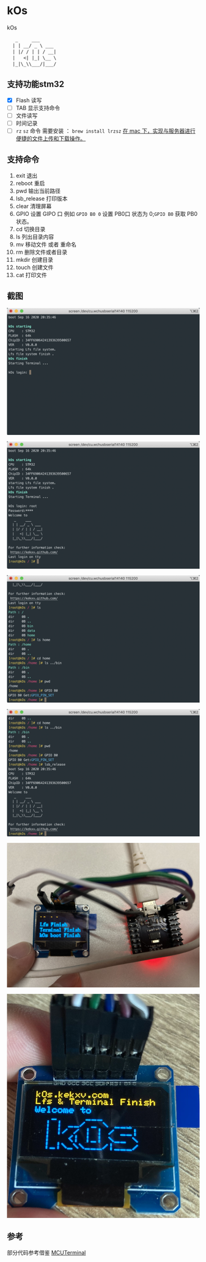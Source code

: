 # kOs

kOs

```shell
   _     ___
  | | __/ _ \ ___
  | |/ / | | / __|
  |   <| |_| \__ \
  |_|\_\\___/|___/

```
## 支持功能stm32

-[x] Flash 读写
-[ ] TAB 显示支持命令
-[ ] 文件读写
-[ ] 时间记录
-[ ] `rz` `sz` 命令 需要安装 ： `brew install lrzsz` [在 mac 下，实现与服务器进行便捷的文件上传和下载操作。](https://github.com/aikuyun/iterm2-zmodem)

## 支持命令

1. exit 退出
1. reboot 重启
1. pwd 输出当前路径
1. lsb_release 打印版本
1. clear 清理屏幕
1. GPIO 设置 GIPO 口 例如 `GPIO B0 0` 设置 PB0口 状态为 0;`GPIO B0` 获取 PB0 状态。
1. cd 切换目录
1. ls 列出目录内容
1. mv 移动文件 或者 重命名
1. rm 删除文件或者目录
1. mkdir 创建目录
1. touch 创建文件
1. cat 打印文件

## 截图

![启动](../../doc/images/boot.png)

![登录](../../doc/images/login.png)

![切换目录](../../doc/images/command.png)

![lsb_release](../../doc/images/lsb_release.png)

![SSD1306](../../doc/images/SSD1306.jpg)

![spiOLED](../../doc/images/spioled.jpg)


## 参考 

部分代码参考借鉴 [MCUTerminal](https://gitee.com/o70078/MCUTerminal)